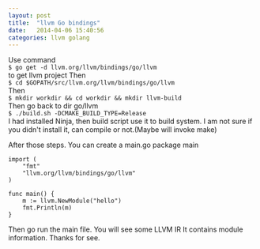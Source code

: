 ```yaml
---
layout: post
title:  "llvm Go bindings"
date:   2014-04-06 15:40:56
categories: llvm golang
---
```


Use command  
`$ go get -d llvm.org/llvm/bindings/go/llvm`  
to get llvm project
Then  
`$ cd $GOPATH/src/llvm.org/llvm/bindings/go/llvm `  
Then  
`$ mkdir workdir && cd workdir && mkdir llvm-build`  
Then go back to dir go/llvm  
`$ ./build.sh -DCMAKE_BUILD_TYPE=Release`  
I had installed Ninja, then build script use it to build system.
I am not sure if you didn't install it, can compile or not.(Maybe will invoke make)

After those steps.
You can create a main.go
package main

```golang
import (
    "fmt"
    "llvm.org/llvm/bindings/go/llvm"
)

func main() {
    m := llvm.NewModule("hello")
    fmt.Println(m)
}
```
Then go run the main file.
You will see some LLVM IR
It contains module information.
Thanks for see.